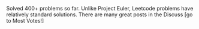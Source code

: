 Solved 400+ problems so far. Unlike Project Euler, Leetcode problems have relatively standard solutions. There are many great posts in the Discuss [go to Most Votes!] 

